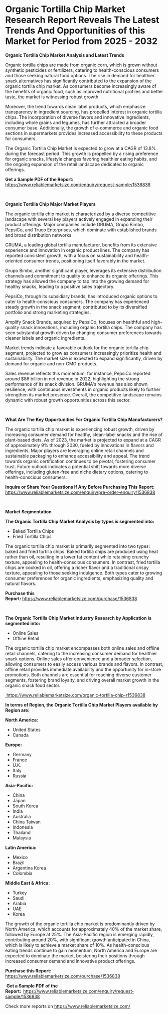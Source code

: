 <p><h1>Organic Tortilla Chip Market Research Report Reveals The Latest Trends And Opportunities of this Market for Period from 2025 - 2032</h1></p><p><strong>Organic Tortilla Chip Market Analysis and Latest Trends</strong></p>
<p><p>Organic tortilla chips are made from organic corn, which is grown without synthetic pesticides or fertilizers, catering to health-conscious consumers and those seeking natural food options. The rise in demand for healthier snack alternatives has significantly contributed to the expansion of the organic tortilla chip market. As consumers become increasingly aware of the benefits of organic food, such as improved nutritional profiles and better taste, the market is witnessing robust growth.</p><p>Moreover, the trend towards clean label products, which emphasize transparency in ingredient sourcing, has propelled interest in organic tortilla chips. The incorporation of diverse flavors and innovative ingredients, including whole grains and legumes, has further attracted a broader consumer base. Additionally, the growth of e-commerce and organic food sections in supermarkets provides increased accessibility to these products for consumers.</p><p>The Organic Tortilla Chip Market is expected to grow at a CAGR of 13.8% during the forecast period. This growth is propelled by a rising preference for organic snacks, lifestyle changes favoring healthier eating habits, and the ongoing expansion of the retail landscape dedicated to organic offerings.</p></p>
<p><strong>Get a Sample PDF of the Report:&nbsp;</strong> <a href="https://www.reliablemarketsize.com/enquiry/request-sample/1536838?utm_campaign=2781&utm_medium=2&utm_source=Github&utm_content=ia&utm_term=07042025&utm_id=organic-tortilla-chip">https://www.reliablemarketsize.com/enquiry/request-sample/1536838</a></p>
<p>&nbsp;</p>
<p><strong>Organic Tortilla Chip Major Market Players</strong></p>
<p><p>The organic tortilla chip market is characterized by a diverse competitive landscape with several key players actively engaged in expanding their product offerings. Major companies include GRUMA, Grupo Bimbo, PepsiCo, and Truco Enterprises, which dominate with established brands and broad distribution networks.</p><p>GRUMA, a leading global tortilla manufacturer, benefits from its extensive experience and innovation in organic product lines. The company has reported consistent growth, with a focus on sustainability and health-oriented consumer trends, positioning itself favorably in the market.</p><p>Grupo Bimbo, another significant player, leverages its extensive distribution channels and commitment to quality to enhance its organic offerings. This strategy has allowed the company to tap into the growing demand for healthy snacks, leading to a positive sales trajectory.</p><p>PepsiCo, through its subsidiary brands, has introduced organic options to cater to health-conscious consumers. The company has experienced steady growth in the snack segment, contributed to by its diversified portfolio and strong marketing strategies.</p><p>Amplify Snack Brands, acquired by PepsiCo, focuses on healthful and high-quality snack innovations, including organic tortilla chips. The company has seen substantial growth driven by changing consumer preferences towards cleaner labels and organic ingredients.</p><p>Market trends indicate a favorable outlook for the organic tortilla chip segment, projected to grow as consumers increasingly prioritize health and sustainability. The market size is expected to expand significantly, driven by demand for organic and non-GMO products.</p><p>Sales revenue reflects this momentum; for instance, PepsiCo reported around $86 billion in net revenue in 2022, highlighting the strong performance of its snack division. GRUMA's revenue has also shown resilience, with continuous investments in organic products likely to further strengthen its market presence. Overall, the competitive landscape remains dynamic with robust growth opportunities across this sector.</p></p>
<p>&nbsp;</p>
<p><strong>What Are The Key Opportunities For Organic Tortilla Chip Manufacturers?</strong></p>
<p><p>The organic tortilla chip market is experiencing robust growth, driven by increasing consumer demand for healthy, clean-label snacks and the rise of plant-based diets. As of 2023, the market is projected to expand at a CAGR of approximately 9% through 2030, fueled by innovations in flavors and ingredients. Major players are leveraging online retail channels and sustainable packaging to enhance accessibility and appeal. The trend towards organic certification continues to be pivotal, fostering consumer trust. Future outlook indicates a potential shift towards more diverse offerings, including gluten-free and niche dietary options, catering to health-conscious consumers.</p></p>
<p><strong>Inquire or Share Your Questions If Any Before Purchasing This Report:</strong> <a href="https://www.reliablemarketsize.com/enquiry/pre-order-enquiry/1536838?utm_campaign=2781&utm_medium=2&utm_source=Github&utm_content=ia&utm_term=07042025&utm_id=organic-tortilla-chip">https://www.reliablemarketsize.com/enquiry/pre-order-enquiry/1536838</a></p>
<p>&nbsp;</p>
<p><strong>Market Segmentation</strong></p>
<p><strong>The Organic Tortilla Chip Market Analysis by types is segmented into:</strong></p>
<p><ul><li>Baked Tortilla Chips</li><li>Fried Tortilla Chips</li></ul></p>
<p><p>The organic tortilla chip market is primarily segmented into two types: baked and fried tortilla chips. Baked tortilla chips are produced using heat rather than oil, resulting in a lower fat content while retaining crunchy texture, appealing to health-conscious consumers. In contrast, fried tortilla chips are cooked in oil, offering a richer flavor and a traditional crispy texture, appealing to those seeking indulgence. Both types cater to growing consumer preferences for organic ingredients, emphasizing quality and natural flavors.</p></p>
<p><strong>Purchase this Report:&nbsp;</strong><a href="https://www.reliablemarketsize.com/purchase/1536838?utm_campaign=2781&utm_medium=2&utm_source=Github&utm_content=ia&utm_term=07042025&utm_id=organic-tortilla-chip">https://www.reliablemarketsize.com/purchase/1536838</a></p>
<p>&nbsp;</p>
<p><strong>The Organic Tortilla Chip Market Industry Research by Application is segmented into:</strong></p>
<p><ul><li>Online Sales</li><li>Offline Retail</li></ul></p>
<p><p>The organic tortilla chip market encompasses both online sales and offline retail channels, catering to the increasing consumer demand for healthier snack options. Online sales offer convenience and a broader selection, allowing consumers to easily access various brands and flavors. In contrast, offline retail provides immediate availability and the opportunity for in-store promotions. Both channels are essential for reaching diverse customer segments, fostering brand loyalty, and driving overall market growth in the organic snack food sector.</p></p>
<p><a href="https://www.reliablemarketsize.com/organic-tortilla-chip-r1536838?utm_campaign=2781&utm_medium=2&utm_source=Github&utm_content=ia&utm_term=07042025&utm_id=organic-tortilla-chip">&nbsp;https://www.reliablemarketsize.com/organic-tortilla-chip-r1536838</a></p>
<p><strong>In terms of Region, the Organic Tortilla Chip Market Players available by Region are:</strong></p>
<p>
    <p> <strong> North America: </strong>
        <ul>
            <li>United States</li>
            <li>Canada</li>
        </ul>
        </p> 
    <p> <strong> Europe: </strong>
        <ul>
            <li>Germany</li>
            <li>France</li>
            <li>U.K.</li>
            <li>Italy</li>
            <li>Russia</li>
        </ul>
        </p> 
    <p> <strong> Asia-Pacific: </strong>
        <ul>
            <li>China</li>
            <li>Japan</li>
            <li>South Korea</li>
            <li>India</li>
            <li>Australia</li>
            <li>China Taiwan</li>
            <li>Indonesia</li>
            <li>Thailand</li>
            <li>Malaysia</li>
        </ul>
        </p> 
    <p> <strong> Latin America: </strong>
        <ul>
            <li>Mexico</li>
            <li>Brazil</li>
            <li>Argentina Korea</li>
            <li>Colombia</li>
        </ul>
        </p> 
    <p> <strong> Middle East & Africa: </strong>
        <ul>
            <li>Turkey</li>
            <li>Saudi</li>
            <li>Arabia</li>
            <li>UAE</li>
            <li>Korea</li>
        </ul>
    </p>
    </p>
<p><p>The growth of the organic tortilla chip market is predominantly driven by North America, which accounts for approximately 40% of the market share, followed by Europe at 25%. The Asia-Pacific region is emerging rapidly, contributing around 20%, with significant growth anticipated in China, which is likely to achieve a market share of 10%. As health-conscious eating trends continue to gain momentum, North America and Europe are expected to dominate the market, bolstering their positions through increased consumer demand and innovative product offerings.</p></p>
<p><strong>Purchase this Report: </strong><a href="https://www.reliablemarketsize.com/purchase/1536838?utm_campaign=2781&utm_medium=2&utm_source=Github&utm_content=ia&utm_term=07042025&utm_id=organic-tortilla-chip">https://www.reliablemarketsize.com/purchase/1536838</a></p>
<p>&nbsp;<strong>Get a Sample PDF of the Report:&nbsp;&nbsp;</strong><a href="https://www.reliablemarketsize.com/enquiry/request-sample/1536838?utm_campaign=2781&utm_medium=2&utm_source=Github&utm_content=ia&utm_term=07042025&utm_id=organic-tortilla-chip">https://www.reliablemarketsize.com/enquiry/request-sample/1536838</a></p>
<p><strong></strong></p>
<p>Check more reports on <a href="https://www.reliablemarketsize.com/?utm_campaign=2781&utm_medium=2&utm_source=Github&utm_content=ia&utm_term=07042025&utm_id=organic-tortilla-chip">https://www.reliablemarketsize.com/</a></p>